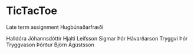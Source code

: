 TicTacToe
=========

Late term assignment Hugbúnaðarfræði

Halldóra Jóhannsdóttir
Hjalti Leifsson
Sigmar Þór Hávarðarson
Tryggvi Þór Tryggvason
Þórður Björn Ágústsson
